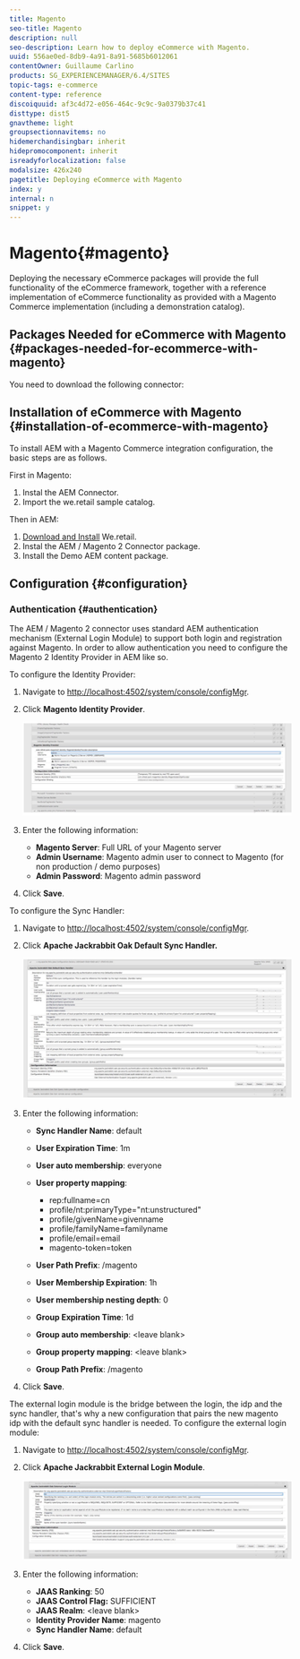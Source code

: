 ```yaml
---
title: Magento
seo-title: Magento
description: null
seo-description: Learn how to deploy eCommerce with Magento.
uuid: 556ae0ed-8db9-4a91-8a91-5685b6012061
contentOwner: Guillaume Carlino
products: SG_EXPERIENCEMANAGER/6.4/SITES
topic-tags: e-commerce
content-type: reference
discoiquuid: af3c4d72-e056-464c-9c9c-9a0379b37c41
disttype: dist5
gnavtheme: light
groupsectionnavitems: no
hidemerchandisingbar: inherit
hidepromocomponent: inherit
isreadyforlocalization: false
modalsize: 426x240
pagetitle: Deploying eCommerce with Magento
index: y
internal: n
snippet: y
---
```


# Magento{#magento}

Deploying the necessary eCommerce packages will provide the full functionality of the eCommerce framework, together with a reference implementation of eCommerce functionality as provided with a Magento Commerce implementation (including a demonstration catalog).

## Packages Needed for eCommerce with Magento {#packages-needed-for-ecommerce-with-magento}

You need to download the following connector:

[](assets/magento2-aem-connector-master.zip)

## Installation of eCommerce with Magento {#installation-of-ecommerce-with-magento}

To install AEM with a Magento Commerce integration configuration, the basic steps are as follows.

First in Magento:

1. Instal the AEM Connector.
1. Import the we.retail sample catalog.

Then in AEM:

1. [Download and Install](https://github.com/Adobe-Marketing-Cloud/aem-sample-we-retail/releases) We.retail.
1. Instal the AEM / Magento 2 Connector package.
1. Install the Demo AEM content package.

## Configuration {#configuration}

### Authentication {#authentication}

The AEM / Magento 2 connector uses standard AEM authentication mechanism (External Login Module) to support both login and registration against Magento. In order to allow authentication you need to configure the Magento 2 Identity Provider in AEM like so.

To configure the Identity Provider:

1. Navigate to [http://localhost:4502/system/console/configMgr](http://localhost:4502/system/console/configMgr).
1. Click **Magento Identity Provider**.

   ![](assets/chlimage_1-9.jpeg)

1. Enter the following information:

    * **Magento Server**: Full URL of your Magento server 
    * **Admin Username**: Magento admin user to connect to Magento (for non production / demo purposes) 
    * **Admin Password**: Magento admin password

1. Click **Save**.

To configure the Sync Handler:

1. Navigate to [http://localhost:4502/system/console/configMgr](http://localhost:4502/system/console/configMgr).
1. Click **Apache Jackrabbit Oak Default Sync Handler.**

   ![](assets/chlimage_1-10.jpeg)

1. Enter the following information:

    * **Sync Handler Name**: default
    * **User Expiration Time**: 1m
    * **User auto membership**: everyone
    * **User property mapping**:

        * rep:fullname=cn
        * profile/nt:primaryType="nt:unstructured"
        * profile/givenName=givenname
        * profile/familyName=familyname
        * profile/email=email
        * magento-token=token

    * **User Path Prefix**: /magento
    * **User Membership Expiration**: 1h
    * **User membership nesting depth**: 0
    * **Group Expiration Time**: 1d
    * **Group auto membership**: &lt;leave blank&gt;
    * **Group property mapping**: &lt;leave blank&gt;
    * **Group Path Prefix**: /magento

1. Click **Save**.

The external login module is the bridge between the login, the idp and the sync handler, that's why a new configuration that pairs the new magento idp with the default sync handler is needed. To configure the external login module:

1. Navigate to [http://localhost:4502/system/console/configMgr](http://localhost:4502/system/console/configMgr).
1. Click **Apache Jackrabbit External Login Module**.

   ![](assets/chlimage_1-11.jpeg)

1. Enter the following information:

    * **JAAS Ranking**: 50
    * **JAAS Control Flag:** SUFFICIENT
    * **JAAS Realm**: &lt;leave blank&gt;
    * **Identity Provider Name**: magento
    * **Sync Handler Name**: default

1. Click **Save**.

